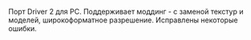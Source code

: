 Порт Driver 2 для PC. Поддерживает моддинг - с заменой текстур и моделей, широкоформатное разрешение. Исправлены некоторые ошибки.